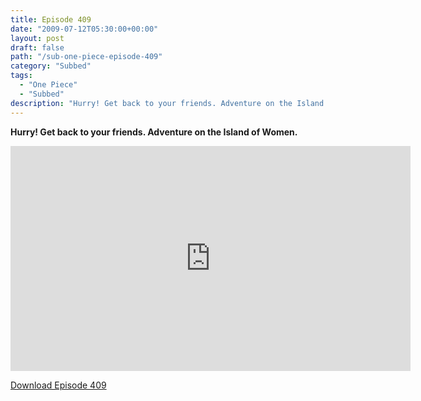 ```yaml
---
title: Episode 409
date: "2009-07-12T05:30:00+00:00"
layout: post
draft: false
path: "/sub-one-piece-episode-409"
category: "Subbed"
tags:
  - "One Piece"
  - "Subbed"
description: "Hurry! Get back to your friends. Adventure on the Island of Women."
---
```


**Hurry! Get back to your friends. Adventure on the Island of Women.**

<iframe width="640" height="360" src="https://www.rapidvideo.com/e/G0NNT1Z5G4" frameborder="0" marginwidth=0 marginheight=0 scrolling=no allowfullscreen></iframe>

<a href="http://ouo.io/qs/eCodkFEQ?s=https://rapidvid.to/d/https://www.rapidvideo.com/e/G0NNT1Z5G4">Download Episode 409</a>
